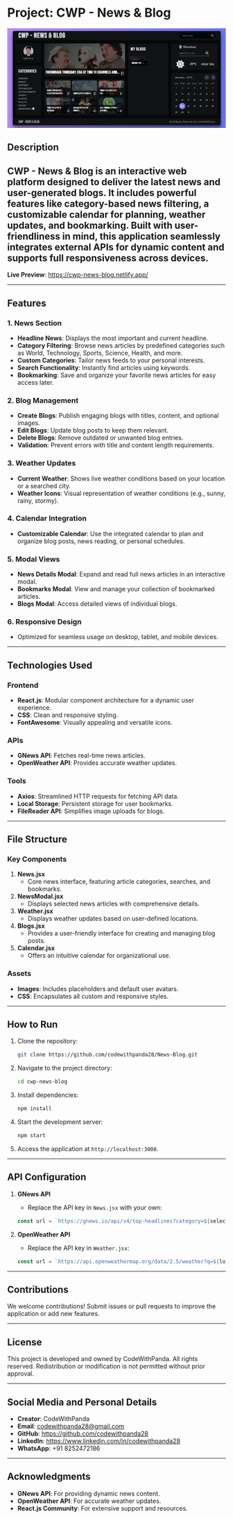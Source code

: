 # Project: CWP - News & Blog

![CWP - News & Blog](src/assets/images/readmeimg/1.png)

## Description
CWP - News & Blog is an interactive web platform designed to deliver the latest news and user-generated blogs. It includes powerful features like category-based news filtering, a customizable calendar for planning, weather updates, and bookmarking. Built with user-friendliness in mind, this application seamlessly integrates external APIs for dynamic content and supports full responsiveness across devices.
---

**Live Preview**: https://cwp-news-blog.netlify.app/

---

## Features

### 1. News Section
- **Headline News**: Displays the most important and current headline.
- **Category Filtering**: Browse news articles by predefined categories such as World, Technology, Sports, Science, Health, and more.
- **Custom Categories**: Tailor news feeds to your personal interests.
- **Search Functionality**: Instantly find articles using keywords.
- **Bookmarking**: Save and organize your favorite news articles for easy access later.

### 2. Blog Management
- **Create Blogs**: Publish engaging blogs with titles, content, and optional images.
- **Edit Blogs**: Update blog posts to keep them relevant.
- **Delete Blogs**: Remove outdated or unwanted blog entries.
- **Validation**: Prevent errors with title and content length requirements.

### 3. Weather Updates
- **Current Weather**: Shows live weather conditions based on your location or a searched city.
- **Weather Icons**: Visual representation of weather conditions (e.g., sunny, rainy, stormy).

### 4. Calendar Integration
- **Customizable Calendar**: Use the integrated calendar to plan and organize blog posts, news reading, or personal schedules.

### 5. Modal Views
- **News Details Modal**: Expand and read full news articles in an interactive modal.
- **Bookmarks Modal**: View and manage your collection of bookmarked articles.
- **Blogs Modal**: Access detailed views of individual blogs.

### 6. Responsive Design
- Optimized for seamless usage on desktop, tablet, and mobile devices.

---

## Technologies Used

### Frontend
- **React.js**: Modular component architecture for a dynamic user experience.
- **CSS**: Clean and responsive styling.
- **FontAwesome**: Visually appealing and versatile icons.

### APIs
- **GNews API**: Fetches real-time news articles.
- **OpenWeather API**: Provides accurate weather updates.

### Tools
- **Axios**: Streamlined HTTP requests for fetching API data.
- **Local Storage**: Persistent storage for user bookmarks.
- **FileReader API**: Simplifies image uploads for blogs.

---

## File Structure

### Key Components
1. **News.jsx**
   - Core news interface, featuring article categories, searches, and bookmarks.
2. **NewsModal.jsx**
   - Displays selected news articles with comprehensive details.
3. **Weather.jsx**
   - Displays weather updates based on user-defined locations.
4. **Blogs.jsx**
   - Provides a user-friendly interface for creating and managing blog posts.
5. **Calendar.jsx**
   - Offers an intuitive calendar for organizational use.

### Assets
- **Images**: Includes placeholders and default user avatars.
- **CSS**: Encapsulates all custom and responsive styles.

---

## How to Run

1. Clone the repository:
   ```bash
   git clone https://github.com/codewithpanda28/News-Blog.git
   ```
2. Navigate to the project directory:
   ```bash
   cd cwp-news-blog
   ```
3. Install dependencies:
   ```bash
   npm install
   ```
4. Start the development server:
   ```bash
   npm start
   ```
5. Access the application at `http://localhost:3000`.

---

## API Configuration

1. **GNews API**
   - Replace the API key in `News.jsx` with your own:
   ```javascript
   const url = `https://gnews.io/api/v4/top-headlines?category=${selectedCategory}&lang=en&apikey=YOUR_API_KEY`;
   ```

2. **OpenWeather API**
   - Replace the API key in `Weather.jsx`:
   ```javascript
   const url = `https://api.openweathermap.org/data/2.5/weather?q=${location || 'dhanbad'}&units=Metric&appid=YOUR_API_KEY`;
   ```

---

## Contributions
We welcome contributions! Submit issues or pull requests to improve the application or add new features.

---

## License
This project is developed and owned by CodeWithPanda. All rights reserved. Redistribution or modification is not permitted without prior approval.

---

## Social Media and Personal Details
- **Creator**: CodeWithPanda
- **Email**: codewithpanda28@gmail.com
- **GitHub**: https://github.com/codewithpanda28
- **LinkedIn**: https://www.linkedin.com/in/codewithpanda28
- **WhatsApp**: +91 8252472186

---

## Acknowledgments
- **GNews API**: For providing dynamic news content.
- **OpenWeather API**: For accurate weather updates.
- **React.js Community**: For extensive support and resources.

